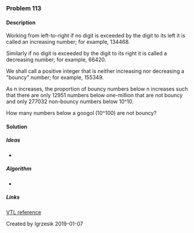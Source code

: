 
### Problem 113

#### Description
Working from left-to-right if no digit is exceeded by the digit to its left it is called an increasing number; for example, 134468.

Similarly if no digit is exceeded by the digit to its right it is called a decreasing number; for example, 66420.

We shall call a positive integer that is neither increasing nor decreasing a "bouncy" number; for example, 155349.

As n increases, the proportion of bouncy numbers below n increases such that there are only 12951 numbers below 
one-million that are not bouncy and only 277032 non-bouncy numbers below 10^10.

How many numbers below a googol (10^100) are not bouncy?

#### Solution

##### Ideas
* 

##### Algorithm
*

##### Links
[VTL reference](http://velocity.apache.org/engine/1.7/vtl-reference.html)

Created by lgrzesik 2019-01-07